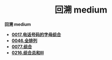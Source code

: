 <h1 align="center">回溯 medium</h1>


**回溯 medium**

- <font style="font-weight:bold; color:#4169E1;text-decoration:underline;" target="_blank">[0017.电话号码的字母组合](doc/leedcode题解/回溯/medium/0017.电话号码的字母组合.md)</font>  
- <font style="font-weight:bold; color:#4169E1;text-decoration:underline;" target="_blank">[0046.全排列](doc/leedcode题解/回溯/medium/0046.全排列.md)</font>
- <font style="font-weight:bold; color:#4169E1;text-decoration:underline;" target="_blank">[0077.组合](doc/leedcode题解/回溯/medium/0077.组合.md)</font>
- <font style="font-weight:bold; color:#4169E1;text-decoration:underline;" target="_blank">[0216.组合总和III](doc/leedcode题解/回溯/medium/0216.组合总和III.md)</font>





